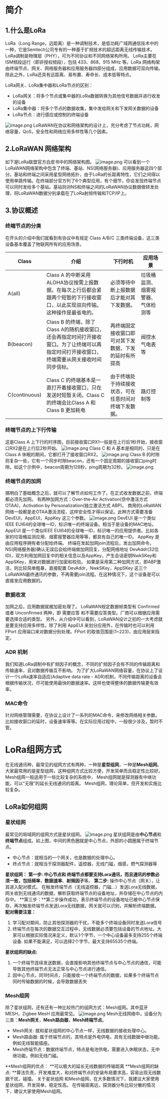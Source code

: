 # 简介
## 1.什么是LoRa
LoRa（Long Range，远距离）是一种调制技术，是低功耗广域网通信技术中的一种，它是Semtech公司专有的一种基于扩频技术的超远距离无线传输技术。 LoRa调制是物理层（PHY），可为不同协议和不同网络架构所用。
LoRa主要在ISM频段运行（即非授权频段），包括 433、868、915 MHz 等。LoRa 网络构架由终端节点、网关、网络服务器和应用服务器四部分组成，应用数据可双向传输。
除此之外，LoRa还具有远距离、易布置、寿命长、成本低等特点。

LoRa网关、LoRa集中器和LoRa节点的区别：

- LoRa网关：将多个节点或集中器的LoRa数据转换为其他信号数据并进行收发的设备
- LoRa集中器：将多个节点的数据收集，集中发给网关和下发网关数据的设备
- LoRa节点：进行感应或控制的终端设备

![image.png](figure/architecture.png)
LoRaWAN在协议和网络架构的设计上，充分考虑了节点功耗，网络容量，QoS，安全性和网络应用多样性等几个因素。
## 2.LoRaWAN 网络架构
如下是LoRa联盟官方白皮书中的网络架构图。
![image.png](figure/net-architecture.png)
可以看到一个LoRaWAN网络架构中包含了终端、基站、NS(网络服务器)、应用服务器这四个部分。基站和终端之间采用星型网络拓扑，由于LoRa的长距离特性，它们之间得以使用单跳传输。在终端部分官方列了6个典型应用，有个细节，你会发现终端节点可以同时发给多个基站。基站则对NS和终端之间的LoRaWAN协议数据做转发处理，将LoRaWAN数据分别承载在了LoRa射频传输和TCP/IP上。
## 3.协议概述
### 终端节点的分类
在开头的介绍中我们就看到有协议中有规定 Class A/B/C 三类终端设备，这三类设备基本覆盖了物联网所有的应用场景。

| Class | 介绍 | 下行时机 | 应用场景 |
| --- | --- | --- | --- |
| A(all) | Class A 的中断采用ALOHA协议按需上报数据。在每次上行后都会紧跟两个短暂的下行接收窗口，以此实现双向传输。这种操作是最省电的。 | 必须等待中断上报数据后才能对其下发数据。 | 垃圾桶监测、烟雾报警器、气体检测等 |
| B(beacon) | Class B 的终端，除了Class A的随机接收窗口，还会再指定时间打开接收窗口。为了让终端可以再指定时间打开接收窗口，终端需要从网关接收时间同步信标。 | 再终端固定接收窗口即可对其下发数据，下发的延时有所提高 | 阀控水气电表等 |
| C(continuous) | Class C 的终端基本是一直打开着接收窗口，只在发送时短暂关闭。Class C 的终端会比Class A 和Class B 更加耗电 | 由于终端处于持续接收状态，可在任意时间对终端下发数据。 | 路灯控制等 |

### 终端节点的上下行传输
这是Class A 上下行的时序图，目前接收窗口RX1一般是在上行后1秒开始，接收窗口RX2是在上行后2秒开始。
![image.png](figure/time.png)
Class C 和 A 基本是相同的，只是在 Class A 休眠的期间，它都打开了接收窗口RX2。
![image.png](figure/time1.png)
Class B 的时隙则复杂一些，它有一个同步时隙beacon，还有一个固定周期的接收窗口ping时隙。如这个示例中，beacon周期为128秒，ping周期为32秒。
![image.png](figure/time2.png)
### 终端节点的加网
搞明白了基础概念之后，就可以了解节点如何工作了。在正式收发数据之前，终端都必须先加网。
有两种加网方式：Over-the-Air Activation(空中激活方式 OTAA)，Activation by Personalization(独立激活方式 ABP)。
商用的LoRaWAN网络一般都是走OTAA激活流程，这样安全性才得以保证。此种方式需要准备 DevEUI，AppEUI，AppKey 这三个参数。
![image.png](figure/image.png)
DevEUI 是一个类似IEEE EUI64的全球唯一ID，标识唯一的终端设备。相当于是设备的MAC地址。
AppEUI 是一个类似IEEE EUI64的全球唯一ID，标识唯一的应用提供者。比如各家的垃圾桶监测应用、烟雾报警器应用等等，都具有自己的唯一ID。
AppKey 是由应用程序拥有者分配给终端。
终端在发起加网join流程后，发出加网命令，NS(网络服务器)确认无误后会给终端做加网回复，分配网络地址 DevAddr(32位ID)，双方利用加网回复中的相关信息以及AppKey，产生会话密钥NwkSKey和AppSKey，用来对数据进行加密和校验。
如果是采用第二种加网方式，即ABP激活，则比较简单粗暴，直接配置 DevAddr，NwkSKey，AppSKey 这三个LoRaWAN最终通讯的参数，不再需要join流程。在这种情况下，这个设备是可以直接发应用数据的。
### 数据收发
加网之后，应用数据就被加密处理了。
LoRaWAN规定数据帧类型有 Confirmed 或者 Unconfirmed 两种，即 需要应答 和不需要应答类型。厂商可以根据应用需要选择合适的类型。
另外，从介绍中可以看到，LoRaWAN设计之初的一大考虑就是要支持应用多样性。除了利用 AppEUI 来划分应用外，在传输时也可以利用 FPort 应用端口来对数据分别处理。FPort 的取值范围是(1~223)，由应用层来指定。
### ADR 机制
我们知道LoRa调制中有扩频因子的概念，不同的扩频因子会有不同的传输距离和传输速率，且对数据传输互不影响。
为了扩大LoRaWAN网络容量，在协议上了设计一个LoRa速率自适应(Adaptive data rate - ADR)机制，不同传输距离的设备会根据传输状况，尽可能使用最快的数据速率。这样也使得整体的数据传输更有效率。
### MAC命令
针对网络管理需要，在协议上设计了一系列的MAC命令，来修改网络相关参数。比如接收窗口的延时，设备速率等等。在实际应用过程中，一般很少涉及，暂时不管。

# LoRa组网方式
在无线通讯种，最常见的组网方式有两种，一种是**星型组网**，一种是**Mesh组网**。
大家最常用的是星型组网，这种组网方式比较方便，开发简单而且稳定性比较好。
Mesh组网一般适用于一些比较复杂的系统中， Mesh组网就是探测器有中继功能，可以“无限”的延长无线通讯的距离。
Mesh组网，理论简单，但开发和实施比较复杂。
## LoRa如何组网
### 星状组网
最常见的局域网的组网方式是星状组网。
![image.png](figure/start-architecture.png)
星状组网是由**中心节点**和**终端节点**组成。如上图，中间的黑色圈就是中心节点，外部的小圆圈属于终端节点。

- 中心节点：就相当的一个网关，也是数据的处理中心。
- 终点节点：就相当于探测器配件，遥控器，无线门磁，烟感，燃气探测器等

**星状组网：**
**第一步: **中心节点和 终端节点都要支持Lora通讯，而且通讯的参数必须一致，包括**频率**，**数据速率**、**射频因子**等。
**第二步:** 操作中心节点（网关），让其进入配对模式。 在触发终端节点（无线遥控器，门磁…）发送Lora无线数据，网关收到无线通讯的数据，解析获取终端节点的设备地址，并存储在中心节点的内存中。
**第三步：**第二步操作成功，表示终端节点的设备地址已被中心节点保存，再次触发终端节点发送Lora无线数据，网关就可以识别，并解析终端数据。
**配对需要注意：**

1. 学习配对期间，防止其他探测器的干扰，不能多个终端设备同时发送Lora信号
2. 终端节点在每次的数据交互过程中，无线数据必须要包括设备的节点地址。大家可以根据实际情况来定义，默认1个字节，一个中心设备最多支持255个终端设备. 如果不能满足，可以选择2个字节，最大支持65535个终端。

**星状组网的缺点:**

1. 一个终端节连续发送数据，会直接影响其他终端节点与中心节点的通信，可能导致其他终端节点无法正常与中心节点进行通信。
2. 因中心节点，同1时间点，只能接收一个终端节点的数据，如果多个终端节点同时传输数据的时候，会导致数据丢失
### Mesh组网
除了星状组网，还有还有一种比较热门的组网方式：Mesh组网。其中蓝牙MESH，Zigbee MesH 应用最常见。
![image.png](figure/mesh.png)
Mesh无线网络中，设备分为三类：**Mesh网关**，**Mesh路由器**，**Mesh终端节点**。

- Mesh网关: 就和星状组网的中心节点一样，无线数据的接收处理中心。
- Mesh路由器: 属于终端节点的，其特点是外电供电，具有无线数据中继功能。例如无线智能插座。
- Mesh终端节点：数据终端节点，特点是电池供电，需要进入休眠状态，无中继功能。例如无线门磁。

**Mesh组网的优点： **可以极大的延长无线数据的传输距离
**Mesh组网的缺点: **算法负责，开发难度大，和对终端节点的安装布局要求高，容易出现无线数据干扰，碰撞。
关于星状组网 和Mesh组网，在大多数情况下，我建议大家使用星状组网，开发简单，稳定性高。 在传输距离远，探测器分布比较分散的情况下，建议大家使用Mesh组网。
